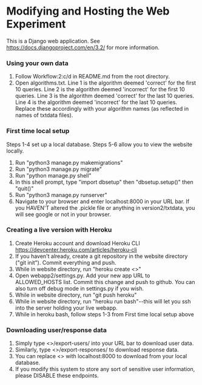 # Modifying and Hosting the Web Experiment
This is a Django web application. See https://docs.djangoproject.com/en/3.2/ for more information.

### Using your own data
1. Follow Workflow:2:c/d in README.md from the root directory.  
2. Open algorithms.txt. Line 1 is the algorithm deemed 'correct' for the first 10 queries. Line 2 is the algorithm deemed 'incorrect' for the first 10 queries. Line 3 is the algorithm deemed 'correct' for the last 10 queries. Line 4 is the algorithm deemed 'incorrect' for the last 10 queries. Replace these accordingly with your algorithm names (as reflected in names of txtdata files).  

### First time local setup
Steps 1-4 set up a local database. Steps 5-6 allow you to view the website locally.  
1. Run "python3 manage.py makemigrations"  
2. Run "python3 manage.py migrate"  
3. Run "python manage.py shell"  
4. In this shell prompt, type "import dbsetup" then "dbsetup.setup()" then "quit()"  
5. Run "python3 manage.py runserver"  
6. Navigate to your browser and enter localhost:8000 in your URL bar. If you HAVEN'T altered the .pickle file or anything in version2/txtdata, you will see google or not in your browser.  

### Creating a live version with Heroku
1. Create Heroku account and download Heroku CLI https://devcenter.heroku.com/articles/heroku-cli  
2. If you haven't already, create a git repository in the website directory ("git init"). Commit everything and push.  
3. While in website directory, run "heroku create <<name of your app>>"  
4. Open webapp2/settings.py. Add your new app URL to ALLOWED_HOSTS list. Commit this change and push to github. You can also turn off debug mode in settings.py if you wish.  
4. While in website directory, run "git push heroku"  
5. While in website directory, run "heroku run bash"--this will let you ssh into the server holding your live webapp.  
6. While in heroku bash, follow steps 1-3 from First time local setup above  

### Downloading user/response data
1. Simply type <<heroku url>>/export-users/ into your URL bar to download user data.  
2. Similarly, type <<heroku url>>/export-responses/ to download response data.  
3. You can replace <<heroku url>> with localhost:8000 to download from your local database.  
3. If you modify this system to store any sort of sensitive user information, please DISABLE these endpoints.
